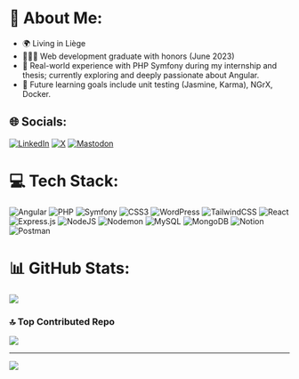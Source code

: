 # 💫 About Me:
- 🌍 Living in Liège
- 👨🏻‍🎓 Web development graduate with honors (June 2023)
- 🧠 Real-world experience with PHP Symfony during my internship and thesis; currently exploring and deeply passionate about Angular.
- 🚀 Future learning goals include unit testing (Jasmine, Karma), NGrX, Docker.

## 🌐 Socials:
[![LinkedIn](https://img.shields.io/badge/LinkedIn-%230077B5.svg?logo=linkedin&logoColor=white)](https://linkedin.com/in/anthonyladon) [![X](https://img.shields.io/badge/X-black.svg?logo=X&logoColor=white)](https://x.com/@bartavel) [![Mastodon](https://img.shields.io/badge/-MASTODON-%232B90D9?style=for-the-badge&logo=mastodon&logoColor=white)](https://mastodon.social/@antholad) 

# 💻 Tech Stack:
![Angular](https://img.shields.io/badge/angular-%23DD0031.svg?style=plastic&logo=angular&logoColor=white)
![PHP](https://img.shields.io/badge/php-%23777BB4.svg?style=plastic&logo=php&logoColor=white) ![Symfony](https://img.shields.io/badge/symfony-%23000000.svg?style=plastic&logo=symfony&logoColor=white) ![CSS3](https://img.shields.io/badge/css3-%231572B6.svg?style=plastic&logo=css3&logoColor=white) ![WordPress](https://img.shields.io/badge/WordPress-%23117AC9.svg?style=plastic&logo=WordPress&logoColor=white) ![TailwindCSS](https://img.shields.io/badge/tailwindcss-%2338B2AC.svg?style=plastic&logo=tailwind-css&logoColor=white) ![React](https://img.shields.io/badge/react-%2320232a.svg?style=plastic&logo=react&logoColor=%2361DAFB) ![Express.js](https://img.shields.io/badge/express.js-%23404d59.svg?style=plastic&logo=express&logoColor=%2361DAFB) ![NodeJS](https://img.shields.io/badge/node.js-6DA55F?style=plastic&logo=node.js&logoColor=white) ![Nodemon](https://img.shields.io/badge/NODEMON-%23323330.svg?style=plastic&logo=nodemon&logoColor=%BBDEAD) ![MySQL](https://img.shields.io/badge/mysql-%2300000f.svg?style=plastic&logo=mysql&logoColor=white) ![MongoDB](https://img.shields.io/badge/MongoDB-%234ea94b.svg?style=plastic&logo=mongodb&logoColor=white) ![Notion](https://img.shields.io/badge/Notion-%23000000.svg?style=plastic&logo=notion&logoColor=white) ![Postman](https://img.shields.io/badge/Postman-FF6C37?style=plastic&logo=postman&logoColor=white) 

# 📊 GitHub Stats:
![](https://github-readme-streak-stats.herokuapp.com/?user=AnthonyLadon&theme=dark&hide_border=false)<br/>

### 🔝 Top Contributed Repo
![](https://github-contributor-stats.vercel.app/api?username=AnthonyLadon&limit=5&theme=dark&combine_all_yearly_contributions=true)

---
[![](https://visitcount.itsvg.in/api?id=AnthonyLadon&icon=1&color=2)](https://visitcount.itsvg.in)
